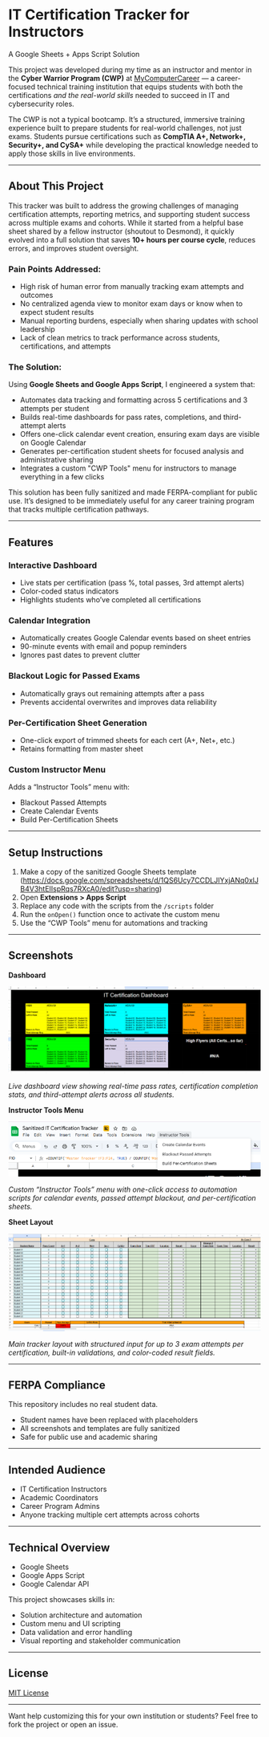 # IT Certification Tracker for Instructors  
A Google Sheets + Apps Script Solution

This project was developed during my time as an instructor and mentor in the **Cyber Warrior Program (CWP)** at [MyComputerCareer](https://www.mycomputercareer.edu) — a career-focused technical training institution that equips students with both the certifications *and the real-world skills* needed to succeed in IT and cybersecurity roles.

The CWP is not a typical bootcamp. It’s a structured, immersive training experience built to prepare students for real-world challenges, not just exams. Students pursue certifications such as **CompTIA A+, Network+, Security+, and CySA+** while developing the practical knowledge needed to apply those skills in live environments.

---

## About This Project

This tracker was built to address the growing challenges of managing certification attempts, reporting metrics, and supporting student success across multiple exams and cohorts. While it started from a helpful base sheet shared by a fellow instructor (shoutout to Desmond), it quickly evolved into a full solution that saves **10+ hours per course cycle**, reduces errors, and improves student oversight.

### Pain Points Addressed:
- High risk of human error from manually tracking exam attempts and outcomes  
- No centralized agenda view to monitor exam days or know when to expect student results  
- Manual reporting burdens, especially when sharing updates with school leadership  
- Lack of clean metrics to track performance across students, certifications, and attempts

### The Solution:
Using **Google Sheets and Google Apps Script**, I engineered a system that:
- Automates data tracking and formatting across 5 certifications and 3 attempts per student
- Builds real-time dashboards for pass rates, completions, and third-attempt alerts
- Offers one-click calendar event creation, ensuring exam days are visible on Google Calendar
- Generates per-certification student sheets for focused analysis and administrative sharing
- Integrates a custom "CWP Tools" menu for instructors to manage everything in a few clicks

This solution has been fully sanitized and made FERPA-compliant for public use. It’s designed to be immediately useful for any career training program that tracks multiple certification pathways.

---

## Features

### Interactive Dashboard
- Live stats per certification (pass %, total passes, 3rd attempt alerts)
- Color-coded status indicators
- Highlights students who’ve completed all certifications

### Calendar Integration
- Automatically creates Google Calendar events based on sheet entries
- 90-minute events with email and popup reminders
- Ignores past dates to prevent clutter

### Blackout Logic for Passed Exams
- Automatically grays out remaining attempts after a pass
- Prevents accidental overwrites and improves data reliability

### Per-Certification Sheet Generation
- One-click export of trimmed sheets for each cert (A+, Net+, etc.)
- Retains formatting from master sheet

### Custom Instructor Menu
Adds a “Instructor Tools” menu with:
- Blackout Passed Attempts  
- Create Calendar Events  
- Build Per-Certification Sheets  

---

## Setup Instructions

1. Make a copy of the sanitized Google Sheets template (https://docs.google.com/spreadsheets/d/1QS6Ucy7CCDLJIYxjANq0xlJB4V3htEIIspRqs7RXcA0/edit?usp=sharing)  
2. Open **Extensions > Apps Script**  
3. Replace any code with the scripts from the `/scripts` folder  
4. Run the `onOpen()` function once to activate the custom menu  
5. Use the “CWP Tools” menu for automations and tracking

---

## Screenshots

**Dashboard**

![Dashboard Preview](Screenshots/Dashboard.png)

  *Live dashboard view showing real-time pass rates, certification completion stats, and third-attempt alerts across all students.* 

**Instructor Tools Menu**

![Dashboard Preview](Screenshots/Instructor-Tools-Menu.png)

  *Custom “Instructor Tools” menu with one-click access to automation scripts for calendar events, passed attempt blackout, and per-certification sheets.*

**Sheet Layout**

![Dashboard Preview](Screenshots/Sheet-Layout.png)

  *Main tracker layout with structured input for up to 3 exam attempts per certification, built-in validations, and color-coded result fields.*

---

## FERPA Compliance

This repository includes no real student data.  
- Student names have been replaced with placeholders  
- All screenshots and templates are fully sanitized  
- Safe for public use and academic sharing

---

## Intended Audience

- IT Certification Instructors  
- Academic Coordinators  
- Career Program Admins  
- Anyone tracking multiple cert attempts across cohorts

---

## Technical Overview

- Google Sheets  
- Google Apps Script  
- Google Calendar API

This project showcases skills in:
- Solution architecture and automation  
- Custom menu and UI scripting  
- Data validation and error handling  
- Visual reporting and stakeholder communication

---

## License

[MIT License](LICENSE)

---

Want help customizing this for your own institution or students? Feel free to fork the project or open an issue.


